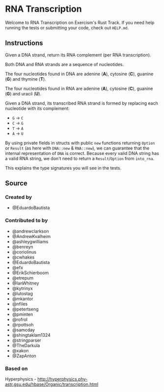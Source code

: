 # RNA Transcription

Welcome to RNA Transcription on Exercism's Rust Track.
If you need help running the tests or submitting your code, check out `HELP.md`.

## Instructions

Given a DNA strand, return its RNA complement (per RNA transcription).

Both DNA and RNA strands are a sequence of nucleotides.

The four nucleotides found in DNA are adenine (**A**), cytosine (**C**),
guanine (**G**) and thymine (**T**).

The four nucleotides found in RNA are adenine (**A**), cytosine (**C**),
guanine (**G**) and uracil (**U**).

Given a DNA strand, its transcribed RNA strand is formed by replacing
each nucleotide with its complement:

* `G` -> `C`
* `C` -> `G`
* `T` -> `A`
* `A` -> `U`

By using private fields in structs with public `new` functions returning
`Option` or `Result` (as here with `DNA::new` & `RNA::new`), we can guarantee
that the internal representation of `DNA` is correct. Because every valid DNA
string has a valid RNA string, we don't need to return a `Result`/`Option` from
`into_rna`.

This explains the type signatures you will see in the tests.

## Source

### Created by

- @EduardoBautista

### Contributed to by

- @andrewclarkson
- @AndrewKvalheim
- @ashleygwilliams
- @benreyn
- @coriolinus
- @cwhakes
- @EduardoBautista
- @efx
- @ErikSchierboom
- @etrepum
- @IanWhitney
- @kytrinyx
- @lutostag
- @mkantor
- @nfiles
- @petertseng
- @pminten
- @rofrol
- @rpottsoh
- @samcday
- @shingtaklam1324
- @stringparser
- @TheDarkula
- @xakon
- @ZapAnton

### Based on

Hyperphysics - http://hyperphysics.phy-astr.gsu.edu/hbase/Organic/transcription.html